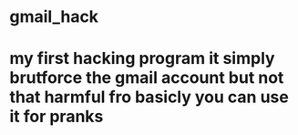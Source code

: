 # gmail_hack
# my first hacking program it simply brutforce the gmail account but not that harmful fro basicly you can use it for pranks
